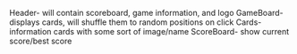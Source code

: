 
Header- will contain scoreboard, game information, and logo
GameBoard- displays cards, will shuffle them to random positions on click
Cards- information cards with some sort of image/name
ScoreBoard- show current score/best score
